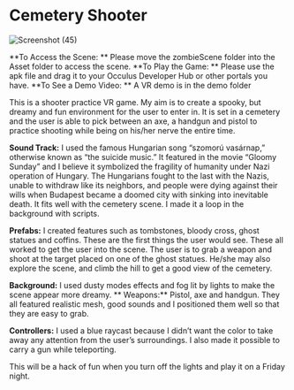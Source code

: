 # Cemetery Shooter


![Screenshot (45)](https://user-images.githubusercontent.com/61094053/152822638-6a29ffa3-8ef5-48d7-8dbd-df0e549876e1.png)

**To Access the Scene: ** Please move the zombieScene folder into the Asset folder to access the scene.
**To Play the Game: ** Please use the apk file and drag it to your Occulus Developer Hub or other portals you have.
**To See a Demo Video: ** A VR demo is in the demo folder

This is a shooter practice VR game. My aim is to create a spooky, but dreamy and fun environment for the user to enter in. It is set in a cemetery and the user is able to pick between an axe, a handgun and pistol to practice shooting while being on his/her nerve the entire time.

**Sound Track:** I used the famous Hungarian song “szomorú vasárnap,” otherwise known as “the suicide music.” It featured in the movie “Gloomy Sunday” and I believe it symbolized the fragility of humanity under Nazi operation of Hungary. The Hungarians fought to the last with the Nazis, unable to withdraw like its neighbors, and people were dying against their wills when Budapest became a doomed city with sinking into inevitable death. It fits well with the cemetery scene. I made it a loop in the background with scripts. 

**Prefabs:** I created features such as tombstones, bloody cross, ghost statues and coffins. These are the first things the user would see. These all worked to get the user into the scene. The user is to grab a weapon and shoot at the target placed on one of the ghost statues. He/she may also explore the scene, and climb the hill to get a good view of the cemetery. 

**Background:** I used dusty modes effects and fog lit by lights  to make the scene appear more dreamy. 
**
Weapons:** Pistol, axe and handgun. They all featured realistic mesh, good sounds and I positioned them well so that they are easy to grab. 

**Controllers:** I used a blue raycast because I didn’t want the color to take away any attention from the user’s surroundings. I also made it possible to carry a gun while teleporting. 

This will be a hack of fun when you turn off the lights and play it on a Friday night. 


